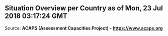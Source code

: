 ## Situation Overview per Country as of Mon, 23 Jul 2018 03:17:24 GMT

Source: **ACAPS (Assessment Capacities Project) - https://www.acaps.org**